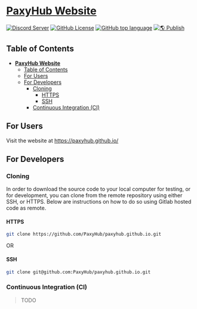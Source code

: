 # [**PaxyHub Website**](https://paxyhub.github.io/)

[![Discord Server](https://dcbadge.vercel.app/api/server/heVuWyRxn2?style=flat)](https://discord.gg/heVuWyRxn2)
[![GitHub License](https://img.shields.io/github/license/paxyhub/paxyhub.github.io)](https://www.mozilla.org/en-US/MPL/)
[![GitHub top language](https://img.shields.io/github/languages/top/PaxyHub/paxyhub.github.io)](https://www.rust-lang.org/)
[![🌎 Publish](https://github.com/PaxyHub/paxyhub.github.io/actions/workflows/publish.yml/badge.svg)](https://github.com/PaxyHub/paxyhub.github.io/actions/workflows/publish.yml)

## Table of Contents

- [**PaxyHub Website**](#paxyhub-website)
  - [Table of Contents](#table-of-contents)
  - [For Users](#for-users)
  - [For Developers](#for-developers)
    - [Cloning](#cloning)
      - [HTTPS](#https)
      - [SSH](#ssh)
    - [Continuous Integration (CI)](#continuous-integration-ci)

## For Users

Visit the website at https://paxyhub.github.io/

## For Developers

### Cloning

In order to download the source code to your local computer for testing, or for development, you can clone from the remote repository using either SSH, or HTTPS. Below are instructions on how to do so using Gitlab hosted code as remote.

#### HTTPS

```sh
git clone https://github.com/PaxyHub/paxyhub.github.io.git 
```

OR

#### SSH

```sh
git clone git@github.com:PaxyHub/paxyhub.github.io.git
```

### Continuous Integration (CI)
> TODO
